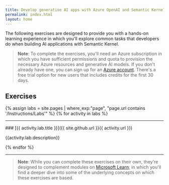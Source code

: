 ```yaml
---
title: Develop generative AI apps with Azure OpenAI and Semantic Kernel
permalink: index.html
layout: home
---
```


The following exercises are designed to provide you with a hands-on learning experience in which you'll explore common tasks that developers do when building AI applications with Semantic Kernel.

> **Note**: To complete the exercises, you'll need an Azure subscription in which you have sufficient permissions and quota to provision the necessary Azure resources and generative AI models. If you don't already have one, you can sign up for an [Azure account](https://azure.microsoft.com/free). There's a free trial option for new users that includes credits for the first 30 days.

## Exercises

{% assign labs = site.pages | where_exp:"page", "page.url contains '/Instructions/Labs'" %}
{% for activity in labs  %}
<hr>
### [{{ activity.lab.title }}]({{ site.github.url }}{{ activity.url }})

{{activity.lab.description}}

{% endfor %}

<hr>

> **Note**: While you can complete these exercises on their own, they're designed to complement modules on [Microsoft Learn](https://learn.microsoft.com/training/paths/develop-ai-agents-azure-open-ai-semantic-kernel-sdk/); in which you'll find a deeper dive into some of the underlying concepts on which these exercises are based.